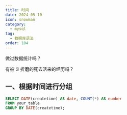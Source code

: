 ```yaml
---
title: 时间
date: 2024-05-10
icon: snowman
category:
  - mysql
tag:
  - 数据库语法
order: 104
---
```


做过数据统计吗？

有被 :alarm_clock: 折磨的死去活来的经历吗？

<!-- more -->

## 一、根据时间进行分组

```sql
SELECT DATE(createtime) AS date, COUNT(*) AS number
FROM your_table
GROUP BY DATE(createtime);
```


